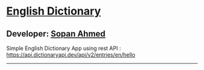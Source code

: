 # [English Dictionary][published url]
## Developer: [Sopan Ahmed][instructor url]

Simple English Dictionary App using rest API : https://api.dictionaryapi.dev/api/v2/entries/en/hello


------

[published url]: https://github.com/gitproject09/androidDictionary
[instructor url]: https://github.com/gitproject09
